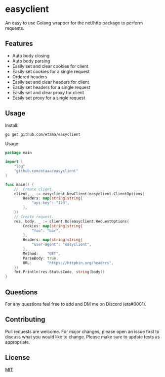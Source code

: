 # easyclient

An easy to use Golang wrapper for the net/http package to perform requests.

## Features

* Auto body closing
* Auto body parsing
* Easily set and clear cookies for client
* Easily set cookies for a single request
* Ordered headers
* Easily set and clear headers for client
* Easily set headers for a single request
* Easily set and clear proxy for client
* Easily set proxy for a single request

## Usage

Install:
```bash
go get github.com/etaaa/easyclient
```

Usage:
```go
package main

import (
	"log"
	"github.com/etaaa/easyclient"
)

func main() {
	//  Create client.
	client, _ := easyclient.NewClient(easyclient.ClientOptions{
		Headers: map[string]string{
			"api-key": "123",
		},
	})
	// Create request.
	res, body, _ := client.Do(easyclient.RequestOptions{
		Cookies: map[string]string{
			"foo": "bar",
		},
		Headers: map[string]string{
			"user-agent": "easyclient",
		},
		Method:    "GET",
		ParseBody: true,
		URL:       "https://httpbin.org/headers",
	})
	fmt.Println(res.StatusCode, string(body))
}
```

## Questions
For any questions feel free to add and DM me on Discord (eta#0001).

## Contributing
Pull requests are welcome. For major changes, please open an issue first to discuss what you would like to change. Please make sure to update tests as appropriate.

## License
[MIT](https://choosealicense.com/licenses/mit/)
